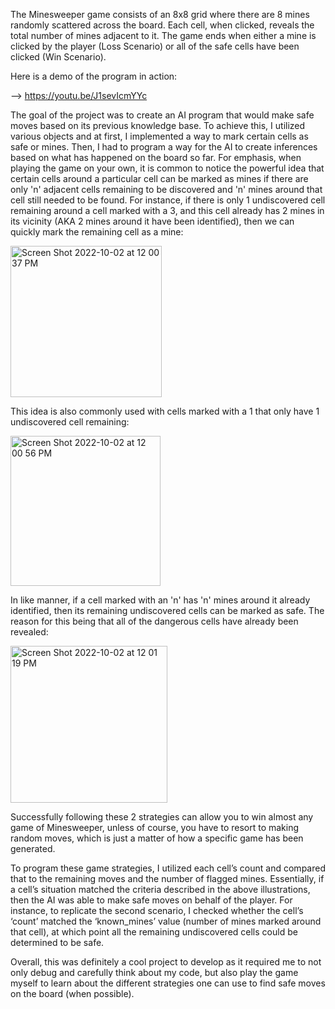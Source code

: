 The Minesweeper game consists of an 8x8 grid where there are 8 mines randomly scattered across the board. Each cell, when clicked, reveals the total 
number of mines adjacent to it. The game ends when either a mine is clicked by the player (Loss Scenario) or all of the safe cells have been clicked (Win 
Scenario).

Here is a demo of the program in action:

--> https://youtu.be/J1sevIcmYYc

The goal of the project was to create an AI program that would make safe moves based on its previous knowledge base. To achieve this, I utilized various 
objects and at first, I implemented a way to mark certain cells as safe or mines. Then, I had to program a way for the AI to create inferences based on 
what has happened on the board so far. For emphasis, when playing the game on your own, it is common to notice the powerful idea that certain cells around 
a particular cell can be marked as mines if there are only 'n' adjacent cells remaining to be discovered and 'n' mines around that cell still needed to 
be found. For instance, if there is only 1 undiscovered cell remaining around a cell marked with a 3, and this cell already has 2 mines in its vicinity 
(AKA 2 mines around it have been identified), then we can quickly mark the remaining cell as a mine:

<img width="242" alt="Screen Shot 2022-10-02 at 12 00 37 PM" src="https://user-images.githubusercontent.com/37419003/193463740-99e0b56f-fe1a-4c67-b4da-ca410ed6de1f.png">

This idea is also commonly used with cells marked with a 1 that only have 1 undiscovered cell remaining:

<img width="240" alt="Screen Shot 2022-10-02 at 12 00 56 PM" src="https://user-images.githubusercontent.com/37419003/193463759-1ffc4929-c208-48e5-b882-538891427ff6.png">

In like manner, if a cell marked with an 'n' has 'n' mines around it already identified, then its remaining undiscovered cells can be marked as safe. The 
reason for this being that all of the dangerous cells have already been revealed:

<img width="251" alt="Screen Shot 2022-10-02 at 12 01 19 PM" src="https://user-images.githubusercontent.com/37419003/193463791-90db17be-65b6-4e64-b540-43d58efcc20f.png">

Successfully following these 2 strategies can allow you to win almost any game of Minesweeper, unless of course, you have to resort to making random 
moves, which is just a matter of how a specific game has been generated.

To program these game strategies, I utilized each cell’s count and compared that to the remaining moves and the number of flagged mines. Essentially, 
if a cell’s situation matched the criteria described in the above illustrations, then the AI was able to make safe moves on behalf of the player. For 
instance, to replicate the second scenario, I checked whether the cell’s ‘count’ matched the ‘known_mines’ value (number of mines marked around that 
cell), at which point all the remaining undiscovered cells could be determined to be safe.

Overall, this was definitely a cool project to develop as it required me to not only debug and carefully think about my code, but also play the game 
myself to learn about the different strategies one can use to find safe moves on the board (when possible).
